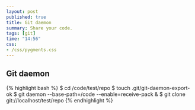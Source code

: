 ```yaml
---
layout: post
published: true
title: Git daemon
summary: Share your code.
tags: [git]
time: "14:56"
css:
- /css/pygments.css
---
```


## Git daemon

{% highlight bash %}
$ cd /code/test/repo
$ touch .git/git-daemon-export-ok
$ git daemon --base-path=/code --enable=receive-pack &
$ git clone git://localhost/test/repo
{% endhighlight %}



